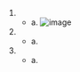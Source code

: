 1. - a.
     ![image](https://github.com/Ekaterlna/addmitance/assets/103419049/2b21dea3-c00c-42dc-ab9a-326f9bbd9ca8)

2. - a.
3. - a.
